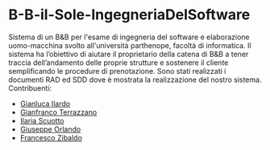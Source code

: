 # B-B-il-Sole-IngegneriaDelSoftware
Sistema di un B&B per l'esame di ingegneria del software e elaborazione uomo-macchina svolto all'università parthenope, facoltà di informatica.
Il sistema ha l’obiettivo di aiutare il proprietario della catena di B&B a tener traccia 
dell’andamento delle proprie strutture e sostenere il cliente semplificando le procedure di 
prenotazione.
Sono stati realizzati i documenti RAD ed SDD dove è mostrata la realizzazione del nostro sistema.
Contribuenti:
- [Gianluca Ilardo](https://github.com/gianlucailardo)
- [Gianfranco Terrazzano](https://github.com/Gianf01)
- [Ilaria Scuotto](https://github.com/ilariascuotto)
- [Giuseppe Orlando](https://github.com/Giusorl)
- [Francesco Zibaldo](https://github.com/kekkozib)

